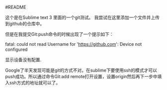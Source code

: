 #README

这个是在Sublime text 3 里面的一个git测试。
我尝试在这里添加一个文件并上传到github的仓库中。

但是在我提交Git:push命令的时候出现了一个提示如下：

fatal: could not read Username for 'https://github.com': Device not configured

显示设备没有配置.

Google了半天发现可能是git的方式不对。在sublime下要使用ssh的模式才可以push成功。所以通过命令Git:add remote打开设置，设置origin然后再下一步中填入ssh方式的地址就可以了。